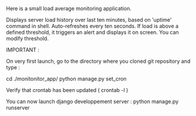 Here is a small load average monitoring application. 

Displays server load history over last ten minutes, based on 'uptime' command in shell. Auto-refreshes every ten seconds. 
If load is above a defined threshold, it triggers an alert and displays it on screen. You can modify threshold.

IMPORTANT : 

On very first launch, go to the directory where you cloned git repository and type :

cd ./monitonitor_app/
python manage.py set_cron

Verify that crontab has been updated ( crontab -l )

You can now  launch django developpement server :
python manage.py runserver

